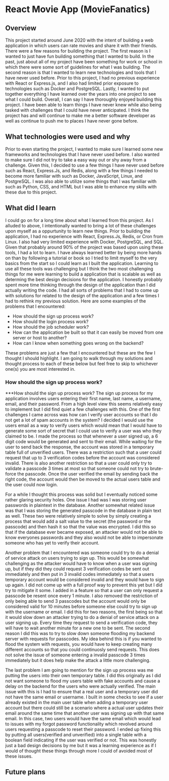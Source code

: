 # React Movie App (MovieFanatics)

## Overview
This project started around June 2020 with the intent of building a web application in which users can rate movies and share it with their friends.  There were a few reasons for building the project.  The first reason is I wanted to just have fun building something that I wanted to build.  In the past, just about all of my project have been something for work or school in which there were some sort of guidelines for what I was building.  The second reason is that I wanted to learn new technologies and tools that I have never used before.  Prior to this project, I had no previous experience with React or Express.js, and I also had limited prior exposure to technologies such as Docker and PostgreSQL.  Lastly, I wanted to put together everything I have learned over the years into one project to see what I could build.  Overall, I can say I have thoroughly enjoyed building this project.  I have been able to learn things I have never knew while also being tasked with challenges that I could have never anticipated.  I think the project has and will continue to make me a better software developer as well as continue to push me to places I have never gone before. 

## What technologies were used and why
Prior to even starting the project, I wanted to make sure I learned some new frameworks and technologies that I have never used before.  I also wanted to make sure I did not try to take a easy way out or shy away from a challenge.  Given this, I decided to use a few things I have never used before such as React, Express.Js, and Redis, along with a few things I needed to become more familiar with such as Docker, JavaScript, Linux, and PostgreSQL.  I was also able to utilize some things that I was familiar with such as Python, CSS, and HTML but I was able to enhance my skills with these due to this project.

## What did I learn
I could go on for a long time about what I learned from this project.  As I alluded to above, I intentionally wanted to bring a lot of these challenges upon myself as a oppurtunity to learn new things.  Prior to building the application, I had no experience with React, Express.Js, Redis, or Cron from Linux.  I also had very limited experience with Docker, PostgreSQL, and SQL.  Given that probably around 90% of the project was based upon using these tools, I had a lot to learn.  I have always learned better by being more hands on than by following a tutorial or book so I tried to limit myself to the very basics from the start so I could learn as I built the application.  Learning to use all these tools was challenging but I think the two most challenging things for me were learning to build a application that is scalable as well as determing the best design decisions for the application.  I honestly probably spent more time thinking through the design of the application than I did actually writing the code.  I had all sorts of problems that I had to come up with solutions for related to the design of the application and a few times I had to rethink my previous solution.  Here are some examples of the problems that I encountered:
- How should the sign up process work?
- How should the login process work?
- How should the job scheduler work?
- How can the application be built so that it can easily be moved from one server or host to another?
- How can I know when something goes wrong on the backend?

These problems are just a few that I encountered but these are the few I thought I should highlight.  I am going to walk through my solutions and thought process to each of these below but feel free to skip to whichever one(s) you are most interested in.

### How should the sign up process work?
***How should the sign up process work?
The sign up process for my application involves users entering their first name, last name, a username, email, and their password.  From a high level view this seems relatively easy to implement but I did find quiet a few challenges with this.  One of the first challenges I came across was how can I verify user accounts so that I do not get a lot of spam accounts in the system?  I decided I would use the users email as a way to verify users which would mean that I would have to generate some sort of secret that I could use to verify a user was who they claimed to be.  I made the process so that whenever a user signed up, a 6 digit code would be generated and sent to their email.  While waiting for the user to send back the response, the account was stored in a temporary table full of unverified users.  There was a restriction such that a user could request that up to 3 verification codes before the account was considered invalid. There is also another restriction so that a user could only try to validate a passcode 3 times at most so that someone could not try to brute-force the passcode. Once the user verified the email by sending back the right code, the account would then be moved to the actual users table and the user could now login.

For a while I thought this process was solid but I eventually noticed some rather glaring security holes.  One issue I had was I was storing user passwords in plaintext in the database.  Another somewhat related issue was that I was storing the generated passcode in the database in plain text as well.  These two were relatively simple to solve by simply creating a process that would add a salt value to the secret (the password or the passcode) and then hash it so that the value was encrypted.  I did this so that if the database ever became exposed, an attacker would not be able to know everyones passwords and they also would not be able to impersonate someone who has yet to verify their account.

Another problem that I encountered was someone could try to do a denial of service attack on users trying to sign up.  This would be somewhat challenging as the attacker would have to know when a user was signing up, but if they did they could request 3 verification codes be sent out immediately and then put in 3 invalid codes immediately so that a users temporary account would be considered invalid and they would have to sign up again.  I did not come up with a full proof way to prevent this yet but I did try to mitigate it some.  I added in a feature so that a user can only request a passcode be resent once every 1 minute.  I also removed the restriction of only being able to send 3 passcodes but the account would only be considered valid for 10 minutes before someone else could try to sign up with the username or email.  I did this for two reasons, the first being so that it would slow down an attacker trying to do a denial of service attack on a user signing up.  Every time they request to send a verification code, they will have to wait another minute for a new one to be sent.  The second reason I did this was to try to slow down someone flooding my backend server with requests for passcodes.  My idea behind this is if you wanted to flood the system with requests, you would have to keep creating many different accounts so that you could continuosly send requests.  This does not solve the issue of someone entering a invalid passcode 3 times immediately but it does help make the attack a little more challenging.  

The last problem I am going to mention for the sign up process was me putting the users into their own temporary table.  I did this originally as I did not want someone to flood my users table with fake accounts and cause a delay on the backend for the users who were actually verified.  The main issue with this is I had to ensure that a real user and a temporary user did not have the same email or username.  I built in some checks to see if a user already existed in the main user table when adding a temporary user account but there could still be a scenario where a actual user updates their email around the same time that another user was signing up with that same email.  In this case, two users would have the same email which would lead to issues with my forgot password functionality which revolved around users requesting a passcode to reset their password.  I ended up fixing this by putting all users(verified and unverified) into a single table with a boolean field indicating if the user was verified or not.  This was honestly just a bad design decisions by me but it was a learning experience as if I would of thought these things through more I could of avoided most of these issues.

## Future plans
